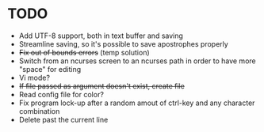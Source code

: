 # TODO 
- Add UTF-8 support, both in text buffer and saving
- Streamline saving, so it's possible to save apostrophes properly
- ~~Fix out of bounds errors~~ (temp solution)
- Switch from an ncurses screen to an ncurses path in order to have more "space" for editing
- Vi mode?
-  ~~If file passed as argument doesn't exist, create file~~
- Read config file for color?
- Fix program lock-up after a random amout of ctrl-key and any character combination
- Delete past the current line
